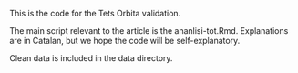 This is the code for the Tets Orbita validation. 

The main script relevant to the article is the ananlisi-tot.Rmd. Explanations are in Catalan, but we hope the code will be self-explanatory.

Clean data is included in the data directory.

